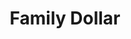 ---
title: "Family Dollar"
url: /chesapeake/family-dollar-south-military-highway/
shop: Kramladen
---